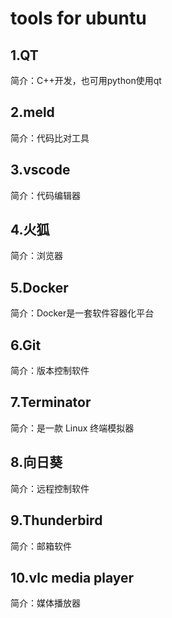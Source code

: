 # tools for ubuntu

## 1.QT

简介：C++开发，也可用python使用qt

## 2.meld

简介：代码比对工具

## 3.vscode

简介：代码编辑器

## 4.火狐

简介：浏览器

## 5.Docker

简介：Docker是一套软件容器化平台

## 6.Git

简介：版本控制软件

## 7.Terminator

 简介：是一款 Linux 终端模拟器

## 8.向日葵

简介：远程控制软件

## 9.Thunderbird

简介：邮箱软件

## 10.vlc media player

简介：媒体播放器
